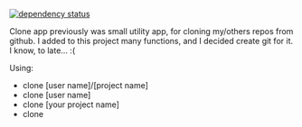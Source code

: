 [![dependency status](https://deps.rs/repo/github/milesq/clone-github-repo/status.svg)](https://deps.rs/repo/github/milesq/clone-github-repo)

Clone app previously was small utility app, for cloning my/others repos from github.
I added to this project many functions, and I decided create git for it. I know, to late... :(

Using:
* clone [user name]/[project name]
* clone [user name]
* clone [your project name]
* clone
